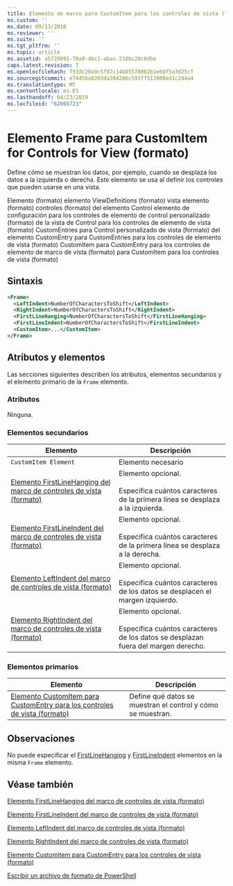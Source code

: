 ```yaml
---
title: Elemento de marco para CustomItem para los controles de vista (formato) | Microsoft Docs
ms.custom: ''
ms.date: 09/13/2016
ms.reviewer: ''
ms.suite: ''
ms.tgt_pltfrm: ''
ms.topic: article
ms.assetid: a5729091-78a9-4bc1-abac-210bc20c6dbe
caps.latest.revision: 7
ms.openlocfilehash: f93dc20a9c5f87c14605578062b1e60f5a3d25cf
ms.sourcegitcommit: e7445ba8203da304286c591ff513900ad1c244a4
ms.translationtype: MT
ms.contentlocale: es-ES
ms.lasthandoff: 04/23/2019
ms.locfileid: "62065723"
---
```

# <a name="frame-element-for-customitem-for-controls-for-view-format"></a>Elemento Frame para CustomItem for Controls for View (formato)

Define cómo se muestran los datos, por ejemplo, cuando se desplaza los datos a la izquierda o derecha. Este elemento se usa al definir los controles que pueden usarse en una vista.

Elemento (formato) elemento ViewDefinitions (formato) vista elemento (formato) controles (formato) del elemento Control elemento de configuración para los controles de elemento de control personalizado (formato) de la vista de Control para los controles de elemento de vista (formato) CustomEntries para Control personalizado de vista (formato) del elemento CustomEntry para CustomEntries para los controles de elemento de vista (formato) CustomItem para CustomEntry para los controles de elemento de marco de vista (formato) para CustomItem para los controles de vista (formato)

## <a name="syntax"></a>Sintaxis

```xml
<Frame>
  <LeftIndent>NumberOfCharactersToShift</LeftIndent>
  <RightIndent>NumberOfCharactersToShift</RightIndent>
  <FirstLineHanging>NumberOfCharactersToShift</FirstLineHanging>
  <FirstLineIndent>NumberOfCharactersToShift</FirstLineIndent>
  <CustomItem>...</CustomItem>
</Frame>
```

## <a name="attributes-and-elements"></a>Atributos y elementos

Las secciones siguientes describen los atributos, elementos secundarios y el elemento primario de la `Frame` elemento.

### <a name="attributes"></a>Atributos

Ninguna.

### <a name="child-elements"></a>Elementos secundarios

|Elemento|Descripción|
|-------------|-----------------|
|`CustomItem Element`|Elemento necesario|
|[Elemento FirstLineHanging del marco de controles de vista (formato)](./firstlinehanging-element-for-frame-for-controls-for-view-format.md)|Elemento opcional.<br /><br /> Especifica cuántos caracteres de la primera línea se desplaza a la izquierda.|
|[Elemento FirstLineIndent del marco de controles de vista (formato)](./firstlineindent-element-for-frame-for-controls-for-view-format.md)|Elemento opcional.<br /><br /> Especifica cuántos caracteres de la primera línea se desplaza a la derecha.|
|[Elemento LeftIndent del marco de controles de vista (formato)](./leftindent-element-for-frame-for-controls-for-view-format.md)|Elemento opcional.<br /><br /> Especifica cuántos caracteres de los datos se desplacen el margen izquierdo.|
|[Elemento RightIndent del marco de controles de vista (formato)](./rightindent-element-for-frame-for-controls-for-view-format.md)|Elemento opcional.<br /><br /> Especifica cuántos caracteres de los datos se desplazan fuera del margen derecho.|

### <a name="parent-elements"></a>Elementos primarios

|Elemento|Descripción|
|-------------|-----------------|
|[Elemento CustomItem para CustomEntry para los controles de vista (formato)](./customitem-element-for-customentry-for-controls-for-view-format.md)|Define qué datos se muestran el control y cómo se muestran.|

## <a name="remarks"></a>Observaciones

No puede especificar el [FirstLineHanging](./firstlinehanging-element-for-frame-for-controls-for-view-format.md) y [FirstLineIndent](./firstlineindent-element-for-frame-for-controls-for-view-format.md) elementos en la misma `Frame` elemento.

## <a name="see-also"></a>Véase también

[Elemento FirstLineHanging del marco de controles de vista (formato)](./firstlinehanging-element-for-frame-for-controls-for-view-format.md)

[Elemento FirstLineIndent del marco de controles de vista (formato)](./firstlineindent-element-for-frame-for-controls-for-view-format.md)

[Elemento LeftIndent del marco de controles de vista (formato)](./leftindent-element-for-frame-for-controls-for-view-format.md)

[Elemento RightIndent del marco de controles de vista (formato)](./rightindent-element-for-frame-for-controls-for-view-format.md)

[Elemento CustomItem para CustomEntry para los controles de vista (formato)](./customitem-element-for-customentry-for-controls-for-view-format.md)

[Escribir un archivo de formato de PowerShell](./writing-a-powershell-formatting-file.md)
